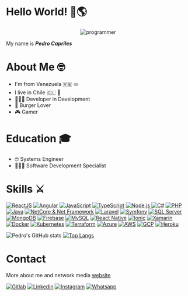 # Hello World! 👋🌎 
<p align="center">
  <img src="https://user-images.githubusercontent.com/10298615/134107022-a0a1ce35-b013-4388-931d-cac9b21725f1.gif" alt="programmer" />
</p>

My name is **_Pedro Capriles_**

# About Me 🤓
* I'm from Venezuela 🇻🇪 🫓
* I live in Chile 🇨🇱 📍
* 👨🏻‍💻 Developer in Development
* 🍔 Burger Lover
* 🎮 Gamer

# Education 🎓
* 🤓 Systems Engineer
* 👨🏻‍💻 Software Development Specialist

# Skills ⚔
[![ReactJS](https://img.shields.io/badge/react-61dafb?style=for-the-badge&logo=react&logoColor=white&labelColor=000000)]()
[![Angular](https://img.shields.io/badge/angular-c42d30?style=for-the-badge&logo=angular&logoColor=white&labelColor=000000)]()
[![JavaScript](https://img.shields.io/badge/javascript-ead547?style=for-the-badge&logo=javascript&logoColor=white&labelColor=000000)]()
[![TypeScript](https://img.shields.io/badge/TypeScript-2f72bc?style=for-the-badge&logo=typescript&logoColor=white&labelColor=000000)]()
[![Node.js](https://img.shields.io/badge/node.js-76c339?style=for-the-badge&logo=node.js&logoColor=white&labelColor=000000)]()
[![C#](https://img.shields.io/badge/c%23-8c39ac?style=for-the-badge&logo=csharp&logoColor=white&labelColor=000000)]()
[![PHP](https://img.shields.io/badge/php-7175aa?style=for-the-badge&logo=php&logoColor=white&labelColor=000000)]()
[![Java](https://img.shields.io/badge/java-2e84bd?style=for-the-badge&logo=java&logoColor=white&labelColor=000000)]()
[![NetCore & Net Framework](https://img.shields.io/badge/netcore%20&%20NET%20Framework-4f3ac9?style=for-the-badge&logo=dotnet&logoColor=white&labelColor=000000)]()
[![Laravel](https://img.shields.io/badge/Laravel-ed3833?style=for-the-badge&logo=laravel&logoColor=white&labelColor=000000)]()
[![Symfony](https://img.shields.io/badge/Symfony-000000?style=for-the-badge&logo=symfony&logoColor=white&labelColor=000000)]()
[![SQL Server](https://img.shields.io/badge/SQL%20Server-a0231f?style=for-the-badge&logo=microsoftsqlserver&logoColor=white&labelColor=000000)]()
[![MongoDB](https://img.shields.io/badge/MongoDB-3d8b4d?style=for-the-badge&logo=mongodb&logoColor=white&labelColor=000000)]()
[![Firebase](https://img.shields.io/badge/firebase-f2c144?style=for-the-badge&logo=firebase&logoColor=white&labelColor=000000)]()
[![MySQL](https://img.shields.io/badge/MySQL-1f5d85?style=for-the-badge&logo=mysql&logoColor=white&labelColor=000000)]()
[![React Native](https://img.shields.io/badge/React%20Native-5ccfee?style=for-the-badge&logo=react&logoColor=white&labelColor=000000)]()
[![Ionic](https://img.shields.io/badge/Ionic-4683ec?style=for-the-badge&logo=ionic&logoColor=white&labelColor=000000)]()
[![Xamarin](https://img.shields.io/badge/Xamarin-3390d0?style=for-the-badge&logo=xamarin&logoColor=white&labelColor=000000)]()
[![Docker](https://img.shields.io/badge/Docker-3394e0?style=for-the-badge&logo=docker&logoColor=white&labelColor=000000)]()
[![Kubernetes](https://img.shields.io/badge/Kubernetes-2f67da?style=for-the-badge&logo=kubernetes&logoColor=white&labelColor=000000)]()
[![Terraform](https://img.shields.io/badge/Terraform-574ad9?style=for-the-badge&logo=terraform&logoColor=white&labelColor=000000)]()
[![Azure](https://img.shields.io/badge/Azure-2b83cb?style=for-the-badge&logo=microsoftazure&logoColor=white&labelColor=000000)]()
[![AWS](https://img.shields.io/badge/Aws-f2923d?style=for-the-badge&logo=amazon&logoColor=white&labelColor=000000)]()
[![GCP](https://img.shields.io/badge/GCP-489f50?style=for-the-badge&logo=googlecloud&logoColor=white&labelColor=000000)]()
[![Heroku](https://img.shields.io/badge/Heroku-453a88?style=for-the-badge&logo=heroku&logoColor=white&labelColor=000000)]()

![Pedro's GitHub stats](https://github-readme-stats.vercel.app/api?username=zearkiatos&hide=contribs,prs&theme=chartreuse-dark&show_icons=true) [![Top Langs](https://github-readme-stats.vercel.app/api/top-langs/?username=zearkiatos&layout=compact&theme=chartreuse-dark&langs_count=10)](https://github.com/zearkiatos/github-readme-stats)


# Contact

More about me and network media [website](https://pedrocapriles.io)

[![Gitlab](https://img.shields.io/badge/GitLab-330F63?style=for-the-badge&logo=gitlab&logoColor=white)](https://gitlab.com/caprilespe)
[![Linkedin](https://img.shields.io/badge/LinkedIn-0077B5?style=for-the-badge&logo=linkedin&logoColor=white)](https://www.linkedin.com/in/caprilespe/)
[![Instagram](https://img.shields.io/badge/Instagram-E4405F?style=for-the-badge&logo=instagram&logoColor=white)](https://www.instagram.com/zearkiatos/)
[![Whatsapp](https://img.shields.io/badge/WhatsApp-25D366?style=for-the-badge&logo=whatsapp&logoColor=white)](https://api.whatsapp.com/send/?phone=%2B56930874818&text&app_absent=0)






